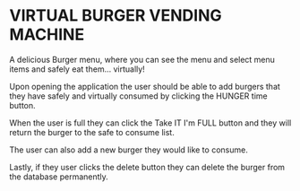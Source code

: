 # VIRTUAL BURGER VENDING MACHINE
A delicious Burger menu, where you can see the menu and select menu items and safely eat them... virtually!

Upon opening the application the user should be able to add burgers that they have safely and virtually consumed by clicking the HUNGER time button. 

When the user is full they can click the Take IT I'm FULL button and they will return the burger to the safe to consume list. 

The user can also add a new burger they would like to consume.

Lastly, if they user clicks the delete button they can delete the burger from the database permanently.


